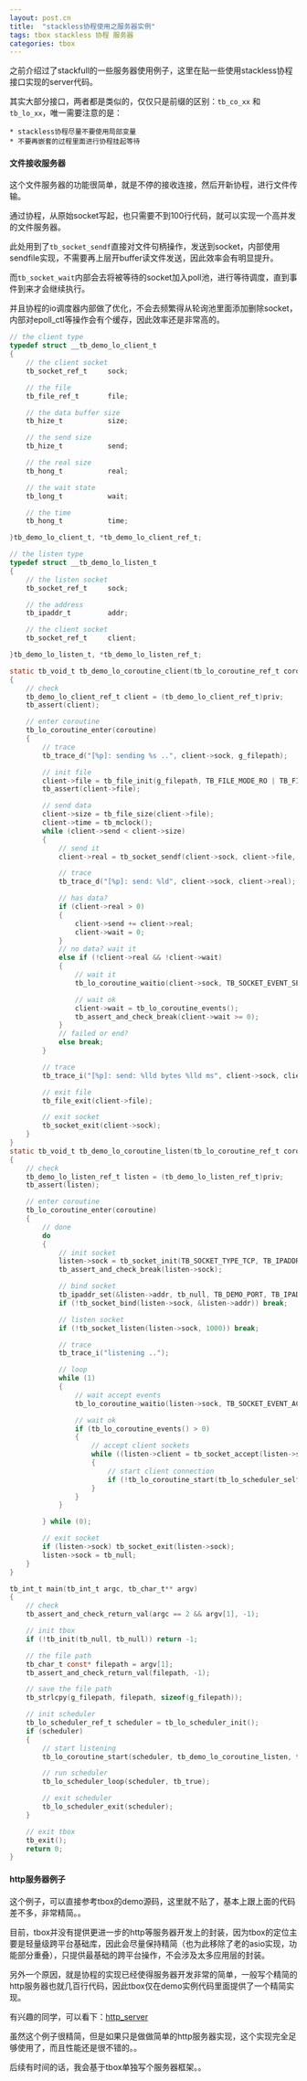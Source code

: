 ```yaml
---
layout: post.cn
title:  "stackless协程使用之服务器实例"
tags: tbox stackless 协程 服务器 
categories: tbox
---
```



之前介绍过了stackfull的一些服务器使用例子，这里在贴一些使用stackless协程接口实现的server代码。

其实大部分接口，两者都是类似的，仅仅只是前缀的区别：`tb_co_xx` 和 `tb_lo_xx`，唯一需要注意的是：

```
* stackless协程尽量不要使用局部变量
* 不要再嵌套的过程里面进行协程挂起等待
```

#### 文件接收服务器

这个文件服务器的功能很简单，就是不停的接收连接，然后开新协程，进行文件传输。

通过协程，从原始socket写起，也只需要不到100行代码，就可以实现一个高并发的文件服务器。

此处用到了`tb_socket_sendf`直接对文件句柄操作，发送到socket，内部使用sendfile实现，不需要再上层开buffer读文件发送，因此效率会有明显提升。

而`tb_socket_wait`内部会去将被等待的socket加入poll池，进行等待调度，直到事件到来才会继续执行。

并且协程的io调度器内部做了优化，不会去频繁得从轮询池里面添加删除socket，内部对epoll_ctl等操作会有个缓存，因此效率还是非常高的。







```c
// the client type
typedef struct __tb_demo_lo_client_t
{
    // the client socket
    tb_socket_ref_t     sock;

    // the file
    tb_file_ref_t       file;

    // the data buffer size
    tb_hize_t           size;

    // the send size
    tb_hize_t           send;

    // the real size
    tb_hong_t           real;

    // the wait state
    tb_long_t           wait;

    // the time
    tb_hong_t           time;

}tb_demo_lo_client_t, *tb_demo_lo_client_ref_t;

// the listen type
typedef struct __tb_demo_lo_listen_t
{
    // the listen socket
    tb_socket_ref_t     sock;

    // the address
    tb_ipaddr_t         addr;

    // the client socket
    tb_socket_ref_t     client;

}tb_demo_lo_listen_t, *tb_demo_lo_listen_ref_t;

static tb_void_t tb_demo_lo_coroutine_client(tb_lo_coroutine_ref_t coroutine, tb_cpointer_t priv)
{
    // check
    tb_demo_lo_client_ref_t client = (tb_demo_lo_client_ref_t)priv;
    tb_assert(client);

    // enter coroutine
    tb_lo_coroutine_enter(coroutine)
    {
        // trace
        tb_trace_d("[%p]: sending %s ..", client->sock, g_filepath);

        // init file
        client->file = tb_file_init(g_filepath, TB_FILE_MODE_RO | TB_FILE_MODE_BINARY);
        tb_assert(client->file);

        // send data
        client->size = tb_file_size(client->file);
        client->time = tb_mclock();
        while (client->send < client->size)
        {
            // send it
            client->real = tb_socket_sendf(client->sock, client->file, client->send, client->size - client->send);

            // trace
            tb_trace_d("[%p]: send: %ld", client->sock, client->real);

            // has data?
            if (client->real > 0)
            {
                client->send += client->real;
                client->wait = 0;
            }
            // no data? wait it
            else if (!client->real && !client->wait)
            {
                // wait it
                tb_lo_coroutine_waitio(client->sock, TB_SOCKET_EVENT_SEND, TB_DEMO_TIMEOUT);

                // wait ok
                client->wait = tb_lo_coroutine_events();
                tb_assert_and_check_break(client->wait >= 0);
            }
            // failed or end?
            else break;
        }

        // trace
        tb_trace_i("[%p]: send: %lld bytes %lld ms", client->sock, client->send, tb_mclock() - client->time);

        // exit file
        tb_file_exit(client->file);

        // exit socket
        tb_socket_exit(client->sock);
    }
}
static tb_void_t tb_demo_lo_coroutine_listen(tb_lo_coroutine_ref_t coroutine, tb_cpointer_t priv)
{
    // check
    tb_demo_lo_listen_ref_t listen = (tb_demo_lo_listen_ref_t)priv;
    tb_assert(listen);

    // enter coroutine
    tb_lo_coroutine_enter(coroutine)
    {
        // done
        do
        {
            // init socket
            listen->sock = tb_socket_init(TB_SOCKET_TYPE_TCP, TB_IPADDR_FAMILY_IPV4);
            tb_assert_and_check_break(listen->sock);

            // bind socket
            tb_ipaddr_set(&listen->addr, tb_null, TB_DEMO_PORT, TB_IPADDR_FAMILY_IPV4);
            if (!tb_socket_bind(listen->sock, &listen->addr)) break;

            // listen socket
            if (!tb_socket_listen(listen->sock, 1000)) break;

            // trace
            tb_trace_i("listening ..");

            // loop
            while (1)
            {
                // wait accept events
                tb_lo_coroutine_waitio(listen->sock, TB_SOCKET_EVENT_ACPT, -1);

                // wait ok
                if (tb_lo_coroutine_events() > 0)
                {
                    // accept client sockets
                    while ((listen->client = tb_socket_accept(listen->sock, tb_null)))
                    {
                        // start client connection
                        if (!tb_lo_coroutine_start(tb_lo_scheduler_self(), tb_demo_lo_coroutine_client, tb_lo_coroutine_pass1(tb_demo_lo_client_t, sock, listen->client))) break;
                    }
                }
            }

        } while (0);

        // exit socket
        if (listen->sock) tb_socket_exit(listen->sock);
        listen->sock = tb_null;
    }
}

tb_int_t main(tb_int_t argc, tb_char_t** argv)
{
    // check
    tb_assert_and_check_return_val(argc == 2 && argv[1], -1);

    // init tbox
    if (!tb_init(tb_null, tb_null)) return -1;

    // the file path
    tb_char_t const* filepath = argv[1];
    tb_assert_and_check_return_val(filepath, -1);

    // save the file path
    tb_strlcpy(g_filepath, filepath, sizeof(g_filepath));

    // init scheduler
    tb_lo_scheduler_ref_t scheduler = tb_lo_scheduler_init();
    if (scheduler)
    {
        // start listening
        tb_lo_coroutine_start(scheduler, tb_demo_lo_coroutine_listen, tb_lo_coroutine_pass(tb_demo_lo_listen_t));

        // run scheduler
        tb_lo_scheduler_loop(scheduler, tb_true);

        // exit scheduler
        tb_lo_scheduler_exit(scheduler);
    }

    // exit tbox
    tb_exit();
    return 0;
}
```


#### http服务器例子

这个例子，可以直接参考tbox的demo源码，这里就不贴了，基本上跟上面的代码差不多，非常精简。。

目前，tbox并没有提供更进一步的http等服务器开发上的封装，因为tbox的定位主要是轻量级跨平台基础库，因此会尽量保持精简（也为此移除了老的asio实现，功能部分重叠），只提供最基础的跨平台操作，不会涉及太多应用层的封装。

另外一个原因，就是协程的实现已经使得服务器开发非常的简单，一般写个精简的http服务器也就几百行代码，因此tbox仅在demo实例代码里面提供了一个精简实现。

有兴趣的同学，可以看下：[http_server](https://github.com/waruqi/tbox/blob/master/src/demo/coroutine/stackless/http_server.c)

虽然这个例子很精简，但是如果只是做做简单的http服务器实现，这个实现完全足够使用了，而且性能还是很不错的。。

后续有时间的话，我会基于tbox单独写个服务器框架。。
